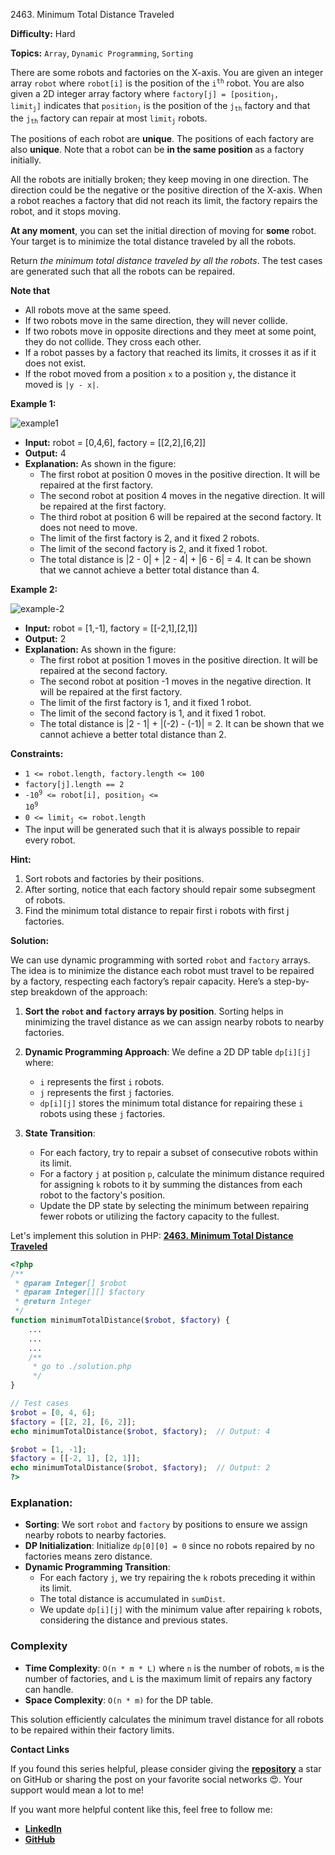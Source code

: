 2463\. Minimum Total Distance Traveled

**Difficulty:** Hard

**Topics:** `Array`, `Dynamic Programming`, `Sorting`

There are some robots and factories on the X-axis. You are given an integer array `robot` where `robot[i]` is the position of the <code>i<sup>th</sup></code> robot. You are also given a 2D integer array factory where <code>factory[j] = [position<sub>j</sub>, limit<sub>j</sub>]</code> indicates that <code>position<sub>j</sub></code> is the position of the <code>j<sub>th</sub></code> factory and that the <code>j<sub>th</sub></code> factory can repair at most <code>limit<sub>j</sub></code> robots.

The positions of each robot are **unique**. The positions of each factory are also **unique**. Note that a robot can be **in the same position** as a factory initially.

All the robots are initially broken; they keep moving in one direction. The direction could be the negative or the positive direction of the X-axis. When a robot reaches a factory that did not reach its limit, the factory repairs the robot, and it stops moving.

**At any moment**, you can set the initial direction of moving for **some** robot. Your target is to minimize the total distance traveled by all the robots.

Return _the minimum total distance traveled by all the robots_. The test cases are generated such that all the robots can be repaired.

**Note that**

- All robots move at the same speed.
- If two robots move in the same direction, they will never collide.
- If two robots move in opposite directions and they meet at some point, they do not collide. They cross each other.
- If a robot passes by a factory that reached its limits, it crosses it as if it does not exist.
- If the robot moved from a position `x` to a position `y`, the distance it moved is `|y - x|`.


**Example 1:**

![example1](https://assets.leetcode.com/uploads/2022/09/15/example1.jpg)

- **Input:** robot = [0,4,6], factory = [[2,2],[6,2]]
- **Output:** 4
- **Explanation:** As shown in the figure:
  - The first robot at position 0 moves in the positive direction. It will be repaired at the first factory.
  - The second robot at position 4 moves in the negative direction. It will be repaired at the first factory.
  - The third robot at position 6 will be repaired at the second factory. It does not need to move.
  - The limit of the first factory is 2, and it fixed 2 robots.
  - The limit of the second factory is 2, and it fixed 1 robot.
  - The total distance is |2 - 0| + |2 - 4| + |6 - 6| = 4. It can be shown that we cannot achieve a better total distance than 4.

**Example 2:**

![example-2](https://assets.leetcode.com/uploads/2022/09/15/example-2.jpg)

- **Input:** robot = [1,-1], factory = [[-2,1],[2,1]]
- **Output:** 2
- **Explanation:** As shown in the figure:
  - The first robot at position 1 moves in the positive direction. It will be repaired at the second factory.
  - The second robot at position -1 moves in the negative direction. It will be repaired at the first factory.
  - The limit of the first factory is 1, and it fixed 1 robot.
  - The limit of the second factory is 1, and it fixed 1 robot.
  - The total distance is |2 - 1| + |(-2) - (-1)| = 2. It can be shown that we cannot achieve a better total distance than 2.


**Constraints:**

- `1 <= robot.length, factory.length <= 100`
- `factory[j].length == 2`
- <code>-10<sup>9</sup> <= robot[i], position<sub>j</sub> <= 10<sup>9</sup></code>
- <code>0 <= limit<sub>j</sub> <= robot.length</code>
- The input will be generated such that it is always possible to repair every robot.


**Hint:**
1. Sort robots and factories by their positions.
2. After sorting, notice that each factory should repair some subsegment of robots.
3. Find the minimum total distance to repair first i robots with first j factories.



**Solution:**

We can use dynamic programming with sorted `robot` and `factory` arrays. The idea is to minimize the distance each robot must travel to be repaired by a factory, respecting each factory’s repair capacity. Here’s a step-by-step breakdown of the approach:

1. **Sort the `robot` and `factory` arrays by position**. Sorting helps in minimizing the travel distance as we can assign nearby robots to nearby factories.

2. **Dynamic Programming Approach**: We define a 2D DP table `dp[i][j]` where:
   - `i` represents the first `i` robots.
   - `j` represents the first `j` factories.
   - `dp[i][j]` stores the minimum total distance for repairing these `i` robots using these `j` factories.

3. **State Transition**:
   - For each factory, try to repair a subset of consecutive robots within its limit.
   - For a factory `j` at position `p`, calculate the minimum distance required for assigning `k` robots to it by summing the distances from each robot to the factory's position.
   - Update the DP state by selecting the minimum between repairing fewer robots or utilizing the factory capacity to the fullest.

Let's implement this solution in PHP: **[2463. Minimum Total Distance Traveled](https://github.com/mah-shamim/leet-code-in-php/tree/main/algorithms/002463-minimum-total-distance-traveled/solution.php)**

```php
<?php
/**
 * @param Integer[] $robot
 * @param Integer[][] $factory
 * @return Integer
 */
function minimumTotalDistance($robot, $factory) {
    ...
    ...
    ...
    /**
     * go to ./solution.php
     */
}

// Test cases
$robot = [0, 4, 6];
$factory = [[2, 2], [6, 2]];
echo minimumTotalDistance($robot, $factory);  // Output: 4

$robot = [1, -1];
$factory = [[-2, 1], [2, 1]];
echo minimumTotalDistance($robot, $factory);  // Output: 2
?>
```

### Explanation:

- **Sorting**: We sort `robot` and `factory` by positions to ensure we assign nearby robots to nearby factories.
- **DP Initialization**: Initialize `dp[0][0] = 0` since no robots repaired by no factories means zero distance.
- **Dynamic Programming Transition**:
   - For each factory `j`, we try repairing the `k` robots preceding it within its limit.
   - The total distance is accumulated in `sumDist`.
   - We update `dp[i][j]` with the minimum value after repairing `k` robots, considering the distance and previous states.

### Complexity
- **Time Complexity**: `O(n * m * L)` where `n` is the number of robots, `m` is the number of factories, and `L` is the maximum limit of repairs any factory can handle.
- **Space Complexity**: `O(n * m)` for the DP table.

This solution efficiently calculates the minimum travel distance for all robots to be repaired within their factory limits.

**Contact Links**

If you found this series helpful, please consider giving the **[repository](https://github.com/mah-shamim/leet-code-in-php)** a star on GitHub or sharing the post on your favorite social networks 😍. Your support would mean a lot to me!

If you want more helpful content like this, feel free to follow me:

- **[LinkedIn](https://www.linkedin.com/in/arifulhaque/)**
- **[GitHub](https://github.com/mah-shamim)**
